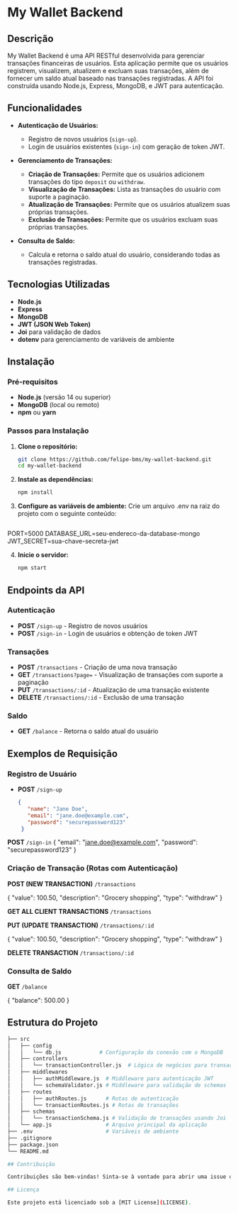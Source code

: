 # My Wallet Backend

## Descrição

My Wallet Backend é uma API RESTful desenvolvida para gerenciar transações financeiras de usuários. Esta aplicação permite que os usuários registrem, visualizem, atualizem e excluam suas transações, além de fornecer um saldo atual baseado nas transações registradas. A API foi construída usando Node.js, Express, MongoDB, e JWT para autenticação.

## Funcionalidades

- **Autenticação de Usuários:**
  - Registro de novos usuários (`sign-up`).
  - Login de usuários existentes (`sign-in`) com geração de token JWT.

- **Gerenciamento de Transações:**
  - **Criação de Transações:** Permite que os usuários adicionem transações do tipo `deposit` ou `withdraw`.
  - **Visualização de Transações:** Lista as transações do usuário com suporte a paginação.
  - **Atualização de Transações:** Permite que os usuários atualizem suas próprias transações.
  - **Exclusão de Transações:** Permite que os usuários excluam suas próprias transações.

- **Consulta de Saldo:**
  - Calcula e retorna o saldo atual do usuário, considerando todas as transações registradas.

## Tecnologias Utilizadas

- **Node.js**
- **Express**
- **MongoDB**
- **JWT (JSON Web Token)**
- **Joi** para validação de dados
- **dotenv** para gerenciamento de variáveis de ambiente

## Instalação

### Pré-requisitos

- **Node.js** (versão 14 ou superior)
- **MongoDB** (local ou remoto)
- **npm** ou **yarn**

### Passos para Instalação

1. **Clone o repositório:**
   ```bash
   git clone https://github.com/felipe-bms/my-wallet-backend.git
   cd my-wallet-backend

2. **Instale as dependências:**
   ```bash
   npm install

3. **Configure as variáveis de ambiente:**
Crie um arquivo .env na raiz do projeto com o seguinte conteúdo:
   ```bash
  PORT=5000
  DATABASE_URL=seu-endereco-da-database-mongo
  JWT_SECRET=sua-chave-secreta-jwt

4. **Inicie o servidor:**
   ```bash
   npm start

## Endpoints da API

### Autenticação

- **POST** `/sign-up` - Registro de novos usuários
- **POST** `/sign-in` - Login de usuários e obtenção de token JWT

### Transações

- **POST** `/transactions` - Criação de uma nova transação
- **GET** `/transactions?page=` - Visualização de transações com suporte a paginação
- **PUT** `/transactions/:id` - Atualização de uma transação existente
- **DELETE** `/transactions/:id` - Exclusão de uma transação

### Saldo

- **GET** `/balance` - Retorna o saldo atual do usuário

## Exemplos de Requisição

### Registro de Usuário

- **POST** `/sign-up`
   ```json
   {
      "name": "Jane Doe",
      "email": "jane.doe@example.com",
      "password": "securepassword123"
    }

**POST** `/sign-in`
  {
      "email": "jane.doe@example.com",
      "password": "securepassword123"
  }

### Criação de Transação (Rotas com Autenticação)

**POST (NEW TRANSACTION)** `/transactions`

{
  "value": 100.50,
  "description": "Grocery shopping",
  "type": "withdraw"
}

**GET ALL CLIENT TRANSACTIONS** `/transactions`

**PUT (UPDATE TRANSACTION)** `/transactions/:id`

{
  "value": 100.50,
  "description": "Grocery shopping",
  "type": "withdraw"
}

**DELETE TRANSACTION** `/transactions/:id`



### Consulta de Saldo

**GET** `/balance`

{
  "balance": 500.00
}

## Estrutura do Projeto

```bash
├── src
│   ├── config
│   │   └── db.js            # Configuração da conexão com o MongoDB
│   ├── controllers
│   │   └── transactionController.js  # Lógica de negócios para transações
│   ├── middlewares
│   │   ├── authMiddleware.js  # Middleware para autenticação JWT
│   │   └── schemaValidator.js # Middleware para validação de schemas
│   ├── routes
│   │   ├── authRoutes.js      # Rotas de autenticação
│   │   └── transactionRoutes.js # Rotas de transações
│   ├── schemas
│   │   └── transactionSchema.js # Validação de transações usando Joi
│   └── app.js                 # Arquivo principal da aplicação
├── .env                       # Variáveis de ambiente
├── .gitignore
├── package.json
└── README.md

## Contribuição

Contribuições são bem-vindas! Sinta-se à vontade para abrir uma issue ou enviar um pull request.

## Licença

Este projeto está licenciado sob a [MIT License](LICENSE).

